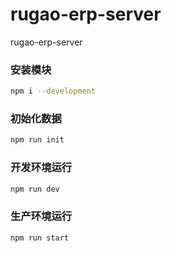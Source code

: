 # rugao-erp-server
rugao-erp-server

### 安装模块

```bash
npm i --development
```

### 初始化数据

```bash
npm run init
```

### 开发环境运行

```bash
npm run dev
```

### 生产环境运行

```bash
npm run start
```
